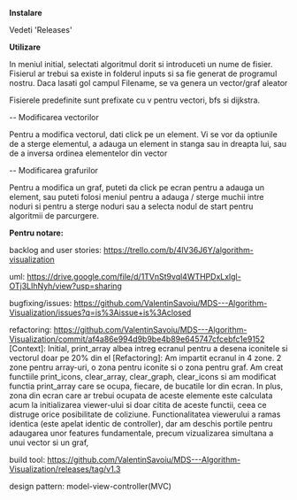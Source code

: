 **Instalare**

Vedeti 'Releases'

**Utilizare**

In meniul initial, selectati algoritmul dorit si introduceti un nume de fisier. Fisierul ar trebui sa existe in folderul inputs si sa fie generat de programul nostru. Daca lasati gol campul Filename, se va genera un vector/graf aleator
    
Fisierele predefinite sunt prefixate cu v pentru vectori, bfs si dijkstra.

-- Modificarea vectorilor

Pentru a modifica vectorul, dati click pe un element. Vi se vor da optiunile de a sterge elementul, a adauga un element in stanga sau in dreapta lui, sau de a inversa ordinea elementelor din vector
    
-- Modificarea grafurilor

Pentru a modifica un graf, puteti da click pe ecran pentru a adauga un element, sau puteti folosi meniul pentru a adauga / sterge muchii intre noduri si pentru a sterge noduri sau a selecta nodul de start pentru algoritmii de parcurgere.


**Pentru notare:**

backlog and user stories: https://trello.com/b/4lV36J6Y/algorithm-visualization
    
uml: https://drive.google.com/file/d/1TVnSt9vql4WTHPDxLxlgl-OTj3LIhNyh/view?usp=sharing
    
bugfixing/issues: https://github.com/ValentinSavoiu/MDS---Algorithm-Visualization/issues?q=is%3Aissue+is%3Aclosed 
    
refactoring: https://github.com/ValentinSavoiu/MDS---Algorithm-Visualization/commit/af4a86e994d9b9be4b89e645747cfcebfc1e9152
[Context]: Initial, print_array albea intreg ecranul pentru a desena iconitele si vectorul doar pe 20% din el
[Refactoring]: Am impartit ecranul in 4 zone. 2 zone pentru array-uri, o zona pentru iconite si o zona pentru graf. Am creat functiile print_icons, clear_array, clear_graph, clear_icons si am modificat functia print_array care se ocupa, fiecare, de bucatile lor din ecran. In plus, zona din ecran care ar trebui ocupata de aceste elemente este calculata acum la initializarea viewer-ului si doar citita de aceste functii, ceea ce distruge orice posibilitate de coliziune. 
Functionalitatea viewerului a ramas identica (este apelat identic de controller), dar am deschis portile pentru adaugarea unor features fundamentale, precum vizualizarea simultana a unui vector si un graf,


build tool: https://github.com/ValentinSavoiu/MDS---Algorithm-Visualization/releases/tag/v1.3

design pattern: model-view-controller(MVC)
